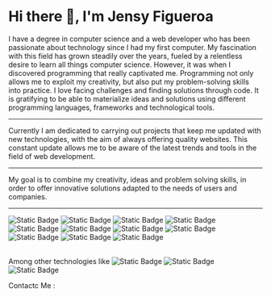 <div class="container">
    <h1>Hi there 👋, I'm Jensy Figueroa</h1>
    <section class="aboutMe">
        I have a degree in computer science and a web developer who has been passionate about technology since I had my
        first computer. My fascination with this field has grown steadily over the years, fueled by a relentless desire
        to learn all things computer science. However, it was when I discovered programming that really captivated me.
        Programming not only allows me to exploit my creativity, but also put my problem-solving skills into practice. I
        love facing challenges and finding solutions through code. It is gratifying to be able to materialize ideas and
        solutions using different programming languages, frameworks and technological tools.
    </section>
    <hr> 
    <section class="whatIDo">
        Currently I am dedicated to carrying out projects that keep me updated with new technologies, with the aim of
        always offering quality websites. This constant update allows me to be aware of the latest trends and tools in
        the field of web development.
    </section>
    <hr>
    <section class="objective">
        My goal is to combine my creativity, ideas and problem solving skills, in order to offer innovative solutions
        adapted to the needs of users and companies.
    </section>
    <hr>
    <section class="technologies">
        <img alt="Static Badge" src="https://img.shields.io/badge/HTML-orange?style=for-the-badge%2C%20plastic&logo=html5">
        <img alt="Static Badge" src="https://img.shields.io/badge/CSS-blue?style=for-the-badge%2C%20plastic&logo=css3">
        <img alt="Static Badge" src="https://img.shields.io/badge/Javascript-yellow?logo=javascript">
        <img alt="Static Badge" src="https://img.shields.io/badge/Bootstrap-purple?style=plastic%2C%20for-the-badge&logo=bootstrap&logoColor=white">
        <img alt="Static Badge" src="https://img.shields.io/badge/Material%20UI-blue?style=plastic%2C%20for-the-badge&logoColor=white">
        <img alt="Static Badge" src="https://img.shields.io/badge/React-33FFFC?style=for-the-badge%2C%20plastic&logo=react&logoColor=white">
        <img alt="Static Badge" src="https://img.shields.io/badge/Node.js-green?style=plastic%2C%20for-the-badge&logo=node.js&logoColor=white">
        <img alt="Static Badge" src="https://img.shields.io/badge/Express-black?style=plastic%2C%20for-the-badge&logo=express&logoColor=white">
        <img alt="Static Badge" src="https://img.shields.io/badge/Sequelize-blue?style=plastic%2C%20for-the-badge&logo=sequelize&logoColor=white">
        <img alt="Static Badge" src="https://img.shields.io/badge/PostgreSQL-blue?style=plastic%2C%20for-the-badge&logo=postgreSQL&logoColor=white">
        <img alt="Static Badge" src="https://img.shields.io/badge/MySQL-0879B2?style=plastic%2C%20for-the-badge&logo=mySQL&logoColor=white">
    </section>
</div>

<br>

Among other technologies like
<img alt="Static Badge" src="https://img.shields.io/badge/C%23-purple?style=plastic%2C%20for-the-badge&logo=.net&logoColor=white">
<img alt="Static Badge" src="https://img.shields.io/badge/ASP-blue?style=plastic%2C%20for-the-badge&logo=.net&logoColor=white">
<img alt="Static Badge" src="https://img.shields.io/badge/SQL%20server-white?style=plastic%2C%20for-the-badge&logo=microsoftsqlserver&logoColor=red">


Contactc Me :





<!--
**JensyFigueroa/JensyFigueroa** is a ✨ _special_ ✨ repository because its `README.md` (this file) appears on your GitHub profile.

Here are some ideas to get you started:

- 🔭 I’m currently working on ...
- 🌱 I’m currently learning ...
- 👯 I’m looking to collaborate on ...
- 🤔 I’m looking for help with ...
- 💬 Ask me about ...
- 📫 How to reach me: ...
- 😄 Pronouns: ...
- ⚡ Fun fact: ...
-->
